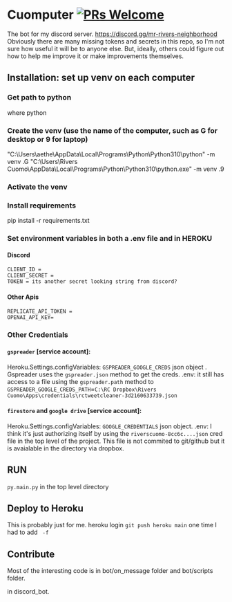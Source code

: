 # Cuomputer [![PRs Welcome](https://img.shields.io/badge/PRs-welcome-brightgreen.svg?style=flat-square)](https://makeapullrequest.com)
The bot for my discord server.
https://discord.gg/mr-rivers-neighborhood
Obviously there are many missing tokens and secrets in this repo, so I'm not sure how useful it will be to anyone else. But, ideally, others could figure out how to help me improve it or make improvements themselves.

## Installation: set up venv on each computer
### Get path to python
where python

### Create the venv (use the name of the computer, such as G for desktop or 9 for laptop)
"C:\Users\aethe\AppData\Local\Programs\Python\Python310\python" -m venv .G
"C:\Users\Rivers Cuomo\AppData\Local\Programs\Python\Python310\python.exe" -m venv .9

### Activate the venv

### Install requirements

pip install -r requirements.txt

### Set environment variables in both a .env file and in HEROKU
#### Discord
```
CLIENT_ID = 
CLIENT_SECRET = 
TOKEN = its another secret looking string from discord?
```
#### Other Apis
```
REPLICATE_API_TOKEN = 
OPENAI_API_KEY= 
```

### Other Credentials
#### `gspreader` [service account]: 
Heroku.Settings.configVariables: `GSPREADER_GOOGLE_CREDS` json object . Gspreader uses the `gspreader.json` method to get the creds.
.env: it still has access to a file using the `gspreader.path` method to `GSPREADER_GOOGLE_CREDS_PATH`=`C:\RC Dropbox\Rivers Cuomo\Apps\credentials\rctweetcleaner-3d2160633739.json`

#### `firestore` and `google drive` [service account]:
Heroku.Settings.configVariables: `GOOGLE_CREDENTIALS` json object.
.env: I think it's just authorizing itself by using the `riverscuomo-8cc6c....json` cred file in the top level of the project. This file is not commited to git/github but it is avaialable in the directory via dropbox.

## RUN
`py.main.py` in the top level directory

## Deploy to Heroku
This is probably just for me.
heroku login
`git push heroku main`
one time I had to add ` -f`

## Contribute
Most of the interesting code is in bot/on_message folder and bot/scripts folder.

in discord_bot. 
